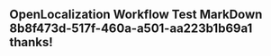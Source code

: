 <properties
ms.topic="hero-topic1"
ms.test1="hero-topic"
ms.test2="test"/>

## OpenLocalization Workflow Test MarkDown 8b8f473d-517f-460a-a501-aa223b1b69a1 thanks!
